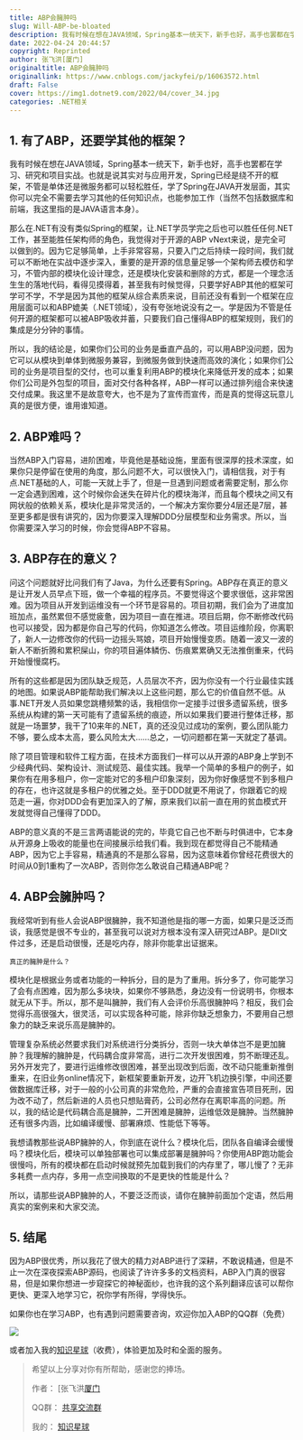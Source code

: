 ```yaml
---
title: ABP会臃肿吗
slug: Will-ABP-be-bloated
description: 我有时候在想在JAVA领域，Spring基本一统天下，新手也好，高手也罢都在学习、研究和项目实战。
date: 2022-04-24 20:44:57
copyright: Reprinted
author: 张飞洪[厦门]
originaltitle: ABP会臃肿吗
originallink: https://www.cnblogs.com/jackyfei/p/16063572.html
draft: False
cover: https://img1.dotnet9.com/2022/04/cover_34.jpg
categories: .NET相关
---
```


## 1. 有了ABP，还要学其他的框架？

我有时候在想在JAVA领域，Spring基本一统天下，新手也好，高手也罢都在学习、研究和项目实战。也就是说其实对与应用开发，Spring已经是绕不开的框架，不管是单体还是微服务都可以轻松胜任，学了Spring在JAVA开发层面，其实你可以完全不需要去学习其他的任何知识点，也能参加工作（当然不包括数据库和前端，我这里指的是JAVA语言本身）。

那么在.NET有没有类似Spring的框架，让.NET学员学完之后也可以胜任任何.NET工作，甚至能胜任架构师的角色，我觉得对于开源的ABP vNext来说，是完全可以做到的。因为它足够简单，上手非常容易，只要入门之后持续一段时间，我们就可以不断地在实战中逐步深入，重要的是开源的信息量足够一个架构师去模仿和学习，不管内部的模块化设计理念，还是模块化安装和删除的方式，都是一个理念活生生的落地代码，看得见摸得着，甚至我有时候觉得，只要学好ABP其他的框架可学可不学，不学是因为其他的框架从综合素质来说，目前还没有看到一个框架在应用层面可以和ABP媲美（.NET领域），没有夸张地说没有之一。学是因为不管是任何开源的框架都可以被ABP吸收并蓄，只要我们自己懂得ABP的框架规则，我们的集成是分分钟的事情。　　

所以，我的结论是，如果你们公司的业务是垂直产品的，可以用ABP没问题，因为它可以从模块到单体到微服务兼容，到微服务做到快速而高效的演化；如果你们公司的业务是项目型的交付，也可以重复利用ABP的模块化来降低开发的成本；如果你们公司是外包型的项目，面对交付各种各样，ABP一样可以通过排列组合来快速交付成果。我这里不是故意夸大，也不是为了宣传而宣传，而是真的觉得这玩意儿真的是很方便，谁用谁知道。

## 2. ABP难吗？

当然ABP入门容易，进阶困难，毕竟他是基础设施，里面有很深厚的技术深度，如果你只是停留在使用的角度，那么问题不大，可以很快入门，请相信我，对于有点.NET基础的人，可能一天就上手了，但是一旦遇到问题或者需要定制，那么你一定会遇到困难，这个时候你会迷失在碎片化的模块海洋，而且每个模块之间又有网状般的依赖关系，模块化是非常灵活的，一个解决方案你要分4层还是7层，甚至更多都是很有讲究的，因为你要深入理解DDD分层模型和业务需求。所以，当你需要深入学习的时候，你会觉得ABP不容易。

## 3. ABP存在的意义？

问这个问题就好比问我们有了Java，为什么还要有Spring。ABP存在真正的意义是让开发人员早点下班，做一个幸福的程序员。不要觉得这个要求很低，这非常困难。因为项目从开发到运维没有一个环节是容易的。项目初期，我们会为了进度加班加点，虽然累但不感觉疲惫，因为项目一直在推进。项目后期，你不断修改代码也可以接受，因为都是你自己写的代码，你知道怎么修改。项目运维阶段，你离职了，新人一边修改你的代码一边摇头骂娘，项目开始慢慢变质。随着一波又一波的新人不断折腾和累积屎山，你的项目遍体鳞伤、伤痕累累确又无法推倒重来，代码开始慢慢腐朽。

所有的这些都是因为团队缺乏规范，人员层次不齐，因为你没有一个行业最佳实践的地图。如果说ABP能帮助我们解决以上这些问题，那么它的价值自然不低。从事.NET开发人员如果您跳槽频繁的话，我相信你一定接手过很多遗留系统，很多系统从构建的第一天可能有了遗留系统的痕迹，所以如果我们要进行整体迁移，那就是一场噩梦，我干了10来年的.NET，真的还没见过成功的案例，要么团队能力不够，要么成本太高，要么风险太大……总之，一切问题都在第一天就定了基调。

除了项目管理和软件工程方面，在技术方面我们一样可以从开源的ABP身上学到不少经典代码、架构设计、测试规范、最佳实践。我举一个简单的多租户的例子，如果你有在用多租户，你一定能对它的多租户印象深刻，因为你好像感觉不到多租户的存在，也许这就是多租户的优雅之处。至于DDD就更不用说了，你跟着它的规范走一遍，你对DDD会有更加深入的了解，原来我们以前一直在用的贫血模式开发就觉得自己懂得了DDD。

ABP的意义真的不是三言两语能说的完的，毕竟它自己也不断与时俱进中，它本身从开源身上吸收的能量也在间接展示给我们看。我到现在都觉得自己不能精通ABP，因为它上手容易，精通真的不是那么容易，因为这意味着你曾经花费很大的时间从0到1重构了一次ABP，否则你怎么敢说自己精通ABP呢？

## 4. ABP会臃肿吗？

我经常听到有些人会说ABP很臃肿，我不知道他是指的哪一方面，如果只是泛泛而谈，我感觉是很不专业的，甚至我可以说对方根本没有深入研究过ABP。是Dll文件过多，还是启动很慢，还是吃内存，除非你能拿出证据来。

`真正的臃肿是什么？`

模块化是根据业务或者功能的一种拆分，目的是为了重用。拆分多了，你可能学习了会有点困难，因为那么多块块，如果你不够熟悉，身边没有一份说明书，你根本就无从下手。所以，那不是叫臃肿，我们有人会评价乐高很臃肿吗？相反，我们会觉得乐高很强大，很灵活，可以实现各种可能，除非你缺乏想象力，不要用自己想象力的缺乏来说乐高是臃肿的。

管理复杂系统必然要求我们对系统进行分类拆分，否则一块大单体岂不是更加臃肿？我理解的臃肿是，代码耦合度非常高，进行二次开发很困难，剪不断理还乱。另外开发完了，要进行运维修改很困难，甚至出现改到后面，改不动只能重新推倒重来，在旧业务online情况下，新框架要重新开发，边开飞机边换引擎，中间还要做数据库迁移，对于一般的小公司真的非常危险，严重的会直接宣告项目死刑，因为改不动了，然后新进的人员也只想贴膏药，公司必然存在离职率高的问题。所以，我的结论是代码耦合高是臃肿，二开困难是臃肿，运维低效是臃肿。当然臃肿还有很多内涵，比如编译缓慢、部署麻烦、性能低下等等。

我想请教那些说ABP臃肿的人，你到底在说什么？模块化后，团队各自编译会缓慢吗？模块化后，模块可以单独部署也可以集成部署是臃肿吗？你使用ABP跑功能会很慢吗，所有的模块都在启动时候就预先加载到我们的内存里了，哪儿慢了？无非多耗费一点内存，多用一点空间换取的不是更快的性能是什么？

所以，请那些说ABP臃肿的人，不要泛泛而谈，请你在臃肿前面加个定语，然后用真实的案例来和大家交流。

## 5. 结尾

因为ABP很优秀，所以我花了很大的精力对ABP进行了深耕，不敢说精通，但是不止一次在深夜探索ABP源码，也阅读了许许多多的文档资料，ABP入门真的很容易，但是如果你想进一步窥探它的神秘面纱，也许我的这个系列翻译应该可以帮你更快、更深入地学习它，祝你学有所得，学得快乐。

如果你也在学习ABP，也有遇到问题需要咨询，欢迎你加入ABP的QQ群（免费）

![](https://img1.dotnet9.com/2022/04/3302.png)

或者加入我的[知识星球](https://t.zsxq.com/I2vNFub)（收费），体验更加及时和全面的服务。

>希望以上分享对你有所帮助，感谢您的捧场。
>
>作者： [张飞洪[厦门](http://www.cnblogs.com/jackyfei/)
>
>QQ群： [共享交流群](http://wpa.qq.com/msgrd?v=3&uin=996767213&site=qq&menu=yes)
>
>我的： [知识星球](https://t.zsxq.com/I2vNFub)